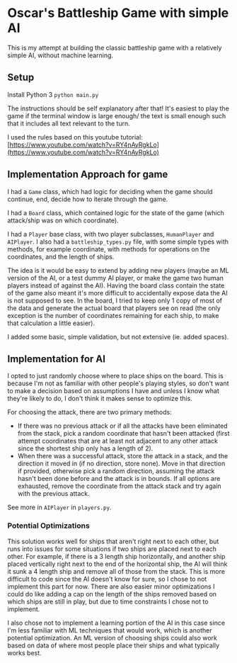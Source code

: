 # Oscar's Battleship Game with simple AI

This is my attempt at building the classic battleship game with a relatively simple AI, without machine learning.

## Setup
Install Python 3
`python main.py`
 
The instructions should be self explanatory after that! It's easiest to play the game if the terminal window is large enough/ the text is small enough such that it includes all text relevant to the turn.

I used the rules based on this youtube tutorial: [https://www.youtube.com/watch?v=RY4nAyRgkLo](https://www.youtube.com/watch?v=RY4nAyRgkLo)

## Implementation Approach for game
I had a `Game` class, which had logic for deciding when the game should continue, end, decide how to iterate through the game.

I had a `Board` class, which contained logic for the state of the game (which attack/ship was on which coordinate). 

I had a `Player` base class, with two player subclasses, `HumanPlayer` and `AIPlayer`.
I also had a `battleship_types.py` file, with some simple types with methods, for example coordinate,
with methods for operations on the coordinates, and the length of ships.

The idea is it would be easy to extend by adding new players (maybe an ML version of the AI, or a test dummy AI player, or make the game two human players instead of against the AI). Having the board class contain the state of the game also meant it's more difficult to accidentally expose data the AI is not supposed to see. In the board, I tried to keep only 1 copy of most of the data and generate the actual board that players see on read (the only exception is the number of coordinates remaining for each ship, to make that calculation a little easier).

I added some basic, simple validation, but not extensive (ie. added spaces).

## Implementation for AI
I opted to just randomly choose where to place ships on the board. This is because I'm not as familiar with other people's playing styles, so don't want to make a decision based on assumptions I have and unless I know what they're likely to do, I don't think it makes sense to optimize this.

For choosing the attack, there are two primary methods:

 - If there was no previous attack or if all the attacks have been eliminated from the stack, pick a random coordinate that hasn't been attacked (first attempt coordinates that are at least not adjacent to any other attack since the shortest ship only has a length of 2). 
 - When there was a successful attack, store the attack in a stack, and the direction it moved in (if no direction, store none). Move in that direction if provided, otherwise pick a random direction, assuming the attack hasn't been done before and the attack is in bounds. If all options are exhausted, remove the coordinate from the attack stack and try again with the previous attack.

 See more in `AIPlayer` in `players.py`.

### Potential Optimizations
This solution works well for ships that aren't right next to each other, but runs into issues for some situations if two ships are placed next to each other. For example, if there is a 3 length ship horizontally, and another ship placed vertically right next to the end of the horizontal ship, the AI will think it sunk a 4 length ship and remove all of those from the stack. This is more difficult to code since the AI doesn't know for sure, so I chose to not implement this part for now. There are also easier minor optimizations I could do like adding a cap on the length of the ships removed based on which ships are still in play, but due to time constraints I chose not to implement. 

I also chose not to implement a learning portion of the AI in this case since I'm less familiar with ML techniques that would work, which is another potential optimization. An ML version of choosing ships could also work based on data of where most people place their ships and what typically works best.
